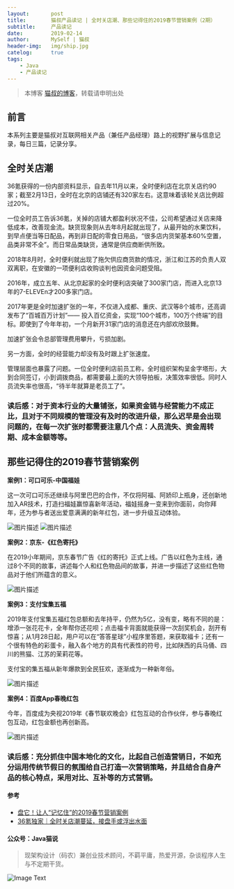 ```yaml
---
layout:       post
title:        猫叔产品读记 | 全时关店潮、那些记得住的2019春节营销案例（2期）
subtitle:     产品读记
date:         2019-02-14
author:       MySelf | 猫叔
header-img:   img/ship.jpg
catelog:      true
tags:
    - Java
    - 产品读记
---
```


> 本博客 [猫叔的博客](https://unclecatmyself.github.io/)，转载请申明出处

## 前言

本系列主要是猫叔对互联网相关产品（兼任产品经理）路上的视野扩展与信息记录，每日三篇，记录分享。

## 全时关店潮

36氪获得的一份内部资料显示，自去年11月以来，全时便利店在北京关店约90家；截至2月13日，全时在北京的店铺还有320家左右。这意味着该轮关店比例超过20%。

一位全时员工告诉36氪，关掉的店铺大都盈利状况不佳，公司希望通过关店来降低成本，改善现金流。缺货现象则从去年8月起就出现了，从最开始的水果饮料，到早点便当等日配品，再到非日配的零食日用品，“很多店内货架基本60%空置，品类非常不全”。而日常品类缺货，通常是供应商断供所致。

2018年8月时，全时便利就出现了拖欠供应商货款的情况，浙江和江苏的负责人双双离职，在安徽的一项便利店收购谈判也因资金问题受阻。

2016年，成立五年、从北京起家的全时便利店突破了300家门店，而进入北京13年的7-ELEVEn才200多家门店。

2017年更是全时加速扩张的一年，不仅进入成都、重庆、武汉等8个城市，还高调发布了“百城百万计划”—— 投入百亿资金，实现“100个城市，100万个终端”的目标。即使到了今年年初，一个月新开31家门店的消息还在内部欢欣鼓舞。

加速扩张会令总部管理费用攀升，亏损加剧。

另一方面，全时的经营能力却没有及时跟上扩张速度。

管理层面也暴露了问题。一位全时便利店前员工称，全时组织架构呈金字塔形，大到合同签订，小到调拨商品，都需要最上面的大领导拍板，决策效率很低。同时人员流失率也很高，“待半年就算是老员工了”。

### 读后感：对于资本行业的大量铺张，如果资金链与经营能力不成正比，且对于不同规模的管理没有及时的改进升级，那么迟早是会出现问题的，在每一次扩张时都需要注意几个点：人员流失、资金周转期、成本金额等等。

## 那些记得住的2019春节营销案例

**案例1：可口可乐-中国福娃**

这一次可口可乐还继续与阿里巴巴的合作，不仅将阿福、阿娇印上瓶身，还创新地加入AR技术，打造扫福娃赢惊喜新年活动，福娃摇身一变来到你面前，向你拜年，还为参与者送出爱意满满的新年红包，进一步升级互动体验。

![图片描述](//img.mukewang.com/5c64c7040001e12a07630423.png)
![图片描述](//img.mukewang.com/5c64c70f0001536302800496.png)

**案例2：京东-《红色寄托》**

在2019小年期间，京东春节广告《红的寄托》正式上线。广告以红色为主线，通过8个不同的故事，讲述每个人和红色物品间的故事，并进一步描述了这些红色物品对于他们所蕴含的意义。

![图片描述](//img.mukewang.com/5c64c71f0001800d07900718.png)

**案例3：支付宝集五福**

2019年支付宝集五福红包总额和去年持平，仍然为5亿，没有变，略有不同的是：增添一张花花卡，全年帮你还花呗；点击福卡背面就能获得一次刮奖机会，刮开有惊喜；从1月28日起，用户可以在“答答星球”小程序里答题，来获取福卡；还有一个很有特色的彩蛋卡，融入各个地方的具有代表性的符号，比如陕西的兵马俑、四川的熊猫、江苏的茉莉花等。

支付宝的集五福从新年爆款到全民狂欢，逐渐成为一种新年俗。

![图片描述](//img.mukewang.com/5c64c72e000183c606870515.png)

**案例4：百度App春晚红包**

今年，百度成为央视2019年《春节联欢晚会》红包互动的合作伙伴，参与春晚红包互动，红包金额也再创新高。

![图片描述](//img.mukewang.com/5c64c73b0001a24204990259.png)
### 读后感：充分抓住中国本地化的文化，比起自己创造营销日，不如充分运用传统节假日的氛围给自己打造一次营销策略，并且结合自身产品的核心特点，采用对比、互补等的方式营销。

#### 参考

* [盘它！让人“记忆住”的2019春节营销案例](http://www.woshipm.com/marketing/1917082.html)
* [36氪独家｜全时关店潮蔓延，接盘手或浮出水面](https://36kr.com/p/5176696.html)

#### 公众号：Java猫说

> 现架构设计（码农）兼创业技术顾问，不羁平庸，热爱开源，杂谈程序人生与不定期干货。

![Image Text](https://user-gold-cdn.xitu.io/2018/12/28/167f41f1a5729856?w=344&h=344&f=jpeg&s=8231)